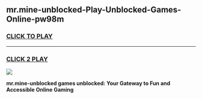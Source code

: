 
## mr.mine-unblocked-Play-Unblocked-Games-Online-pw98m
<h3>
<a href="https://premium76.site?title=mr.mine-unblocked&ref=25A">CLICK TO PLAY</a></h3>
<hr>

<h3>
<a href="https://premium76.site?title=mr.mine-unblocked&ref=25A">CLICK 2 PLAY</a>
  
</h3>

<a href="https://premium76.site?title=mr.mine-unblocked&ref=25A"><img src="https://clearcache.store/games.png"></a>


**mr.mine-unblocked games unblocked: Your Gateway to Fun and Accessible Online Gaming**
